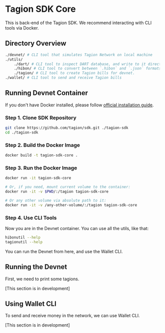 # Tagion SDK Core

This is back-end of the Tagion SDK. We recommend interacting with CLI tools via Docker.

## Directory Overview

``` bash
./devnet/ # CLI tool that simulates Tagion Network on local machine
./utils/
    ./dart/ # CLI tool to inspect DART database, and write to it directly.
    ./hibon/ # CLI tool to convert between `.hibon` and `.json` formats.
    ./tagion/ # CLI tool to create Tagion bills for devnet.
./wallet/ # CLI tool to send and receive Tagion bills
```

## Running Devnet Container

If you don't have Docker installed, please follow [official installation guide](https://docs.docker.com/get-started/).

### Step 1. Clone SDK Repository

``` bash
git clone https://github.com/tagion/sdk.git ./tagion-sdk
cd ./tagion-sdk
```

### Step 2. Build the Docker Image

``` bash
docker build -t tagion-sdk-core .
```

### Step 3. Run the Docker Image

``` bash
docker run -it tagion-sdk-core

# Or, if you need, mount current volume to the container:
docker run -it -v $PWD/:/tagion tagion-sdk-core

# Or any other volume via absolute path to it:
docker run -it -v /any-other-volume/:/tagion tagion-sdk-core
```

### Step 4. Use CLI Tools

Now you are in the Devnet container. You can use all the utils, like that:

```bash
hibonutil --help
tagionutil --help
```

You can run the Devnet from here, and use the Wallet CLI.

## Running the Devnet

First, we need to print some tagions.

[This section is in development]

## Using Wallet CLI

To send and receive money in the network, we can use Wallet CLI.

[This section is in development]
